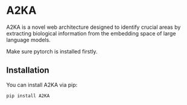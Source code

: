 # A2KA
A2KA is a novel web architecture designed to
identify crucial areas by extracting biological information from the embedding space of large language models.


Make sure pytorch is installed firstly.

## Installation

You can install A2KA via pip:

```bash
pip install A2KA